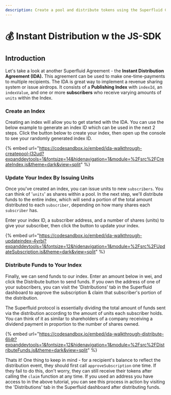 ```yaml
---
description: Create a pool and distribute tokens using the Superfluid Core-SDK
---
```


# 💰 Instant Distribution w the JS-SDK

## Introduction

Let's take a look at another Superfluid Agreement - the **Instant Distribution Agreement (IDA).** This agreement can be used to make one-time-payments to multiple recipients. The IDA is great way to implement a revenue sharing system or issue airdrops. It consists of a **Publishing Index** with `indexId`, an `indexValue`, and one or more **subscribers** who receive varying amounts of `units` within the Index.

### Create an Index

Creating an index will allow you to get started with the IDA. You can use the below example to generate an index ID which can be used in the next 2 steps. Click the button below to create your index, then open up the console to see your randomly generated index ID.

{% embed url="https://codesandbox.io/embed/ida-walkthrough-createpool-l32ud?expanddevtools=1&fontsize=14&hidenavigation=1&module=%2Fsrc%2FCreateIndex.js&theme=dark&view=split" %}

### Update Your Index By Issuing Units&#x20;

Once you've created an index, you can issue units to new `subscribers`. You can think of '`units`' as shares within a pool. In the next step, we'll distribute funds to the entire index, which will send a portion of the total amount distributed to each `subscriber`, depending on how many shares each `subscriber` has.&#x20;

Enter your index ID, a subscriber address, and a number of shares (units) to give your subscriber, then click the button to update your index.&#x20;

{% embed url="https://codesandbox.io/embed/ida-walkthrough-updateindex-4yrbi?expanddevtools=1&fontsize=12&hidenavigation=1&module=%2Fsrc%2FUpdateSubscription.js&theme=dark&view=split" %}

### Distribute Funds to Your Index

Finally, we can send funds to our index. Enter an amount below in wei, and click the Distribute button to send funds. If you own the address of one of your subscribers, you can visit the 'Distributions' tab in the Superfluid dashboard to approve the subscription & claim that subscriber's portion of the distribution.

The Superfluid protocol is essentially dividing the total amount of funds sent via the distribution according to the amount of units each subscriber holds. You can think of it as similar to shareholders of a company receiving a dividend payment in proportion to the number of shares owned.

{% embed url="https://codesandbox.io/embed/ida-walkthrough-distribute-6li4t?expanddevtools=1&fontsize=12&hidenavigation=1&module=%2Fsrc%2FDistributeFunds.js&theme=dark&view=split" %}

Thats it! One thing to keep in mind - for a recipient's balance to reflect the distribution event, they should first call `approveSubscription` one time. If they fail to do this, don't worry, they can still receive their tokens after calling the `claim` function at any time. If you used an address you have access to in the above tutorial, you can see this process in action by visiting the 'Distributions' tab in the Superfluid dashboard after distributing funds.&#x20;
